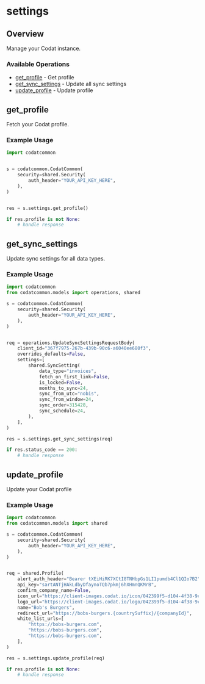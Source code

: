 # settings

## Overview

Manage your Codat instance.

### Available Operations

* [get_profile](#get_profile) - Get profile
* [get_sync_settings](#get_sync_settings) - Update all sync settings
* [update_profile](#update_profile) - Update profile

## get_profile

Fetch your Codat profile.

### Example Usage

```python
import codatcommon


s = codatcommon.CodatCommon(
    security=shared.Security(
        auth_header="YOUR_API_KEY_HERE",
    ),
)


res = s.settings.get_profile()

if res.profile is not None:
    # handle response
```

## get_sync_settings

Update sync settings for all data types.

### Example Usage

```python
import codatcommon
from codatcommon.models import operations, shared

s = codatcommon.CodatCommon(
    security=shared.Security(
        auth_header="YOUR_API_KEY_HERE",
    ),
)


req = operations.UpdateSyncSettingsRequestBody(
    client_id="367f7975-267b-439b-90c6-a6040ee680f3",
    overrides_defaults=False,
    settings=[
        shared.SyncSetting(
            data_type="invoices",
            fetch_on_first_link=False,
            is_locked=False,
            months_to_sync=24,
            sync_from_utc="nobis",
            sync_from_window=24,
            sync_order=315428,
            sync_schedule=24,
        ),
    ],
)

res = s.settings.get_sync_settings(req)

if res.status_code == 200:
    # handle response
```

## update_profile

Update your Codat profile

### Example Usage

```python
import codatcommon
from codatcommon.models import shared

s = codatcommon.CodatCommon(
    security=shared.Security(
        auth_header="YOUR_API_KEY_HERE",
    ),
)


req = shared.Profile(
    alert_auth_header="Bearer tXEiHiRK7XCtI8TNHbpGs1LI1pumdb4Cl1QIo7B2",
    api_key="sartANTjHAkLdbyDfaynoTQb7pkmj6hXHmnQKMrB",
    confirm_company_name=False,
    icon_url="https://client-images.codat.io/icon/042399f5-d104-4f38-9ce8-cac3524f4e88_3f5623af-d992-4c22-bc08-e58c520a8526.ico",
    logo_url="https://client-images.codat.io/logo/042399f5-d104-4f38-9ce8-cac3524f4e88_5806cb1f-7342-4c0e-a0a8-99bfbc47b0ff.png",
    name="Bob's Burgers",
    redirect_url="https://bobs-burgers.{countrySuffix}/{companyId}",
    white_list_urls=[
        "https://bobs-burgers.com",
        "https://bobs-burgers.com",
        "https://bobs-burgers.com",
    ],
)

res = s.settings.update_profile(req)

if res.profile is not None:
    # handle response
```

